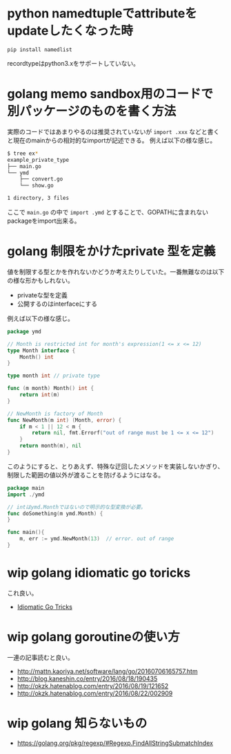 # python namedtupleでattributeをupdateしたくなった時

```
pip install namedlist
```

recordtypeはpython3.xをサポートしていない。


# golang memo sandbox用のコードで別パッケージのものを書く方法

実際のコードではあまりやるのは推奨されていないが `import .xxx` などと書くと現在のmainからの相対的なimportが記述できる。
例えば以下の様な感じ。

```bash
$ tree ex*
example_private_type
├── main.go
└── ymd
    ├── convert.go
    └── show.go

1 directory, 3 files
```

ここで `main.go` の中で `import .ymd` とすることで、GOPATHに含まれないpackageをimport出来る。


# golang 制限をかけたprivate 型を定義

値を制限する型とかを作れないかどうか考えたりしていた。一番無難なのは以下の様な形かもしれない。

- privateな型を定義
- 公開するのはinterfaceにする

例えば以下の様な感じ。

```go
package ymd

// Month is restricted int for month's expression(1 <= x <= 12)
type Month interface {
	Month() int
}

type month int // private type

func (m month) Month() int {
	return int(m)
}

// NewMonth is factory of Month
func NewMonth(m int) (Month, error) {
	if m < 1 || 12 < m {
		return nil, fmt.Errorf("out of range must be 1 <= x <= 12")
	}
    return month(m), nil
}
```

このようにすると、とりあえず、特殊な迂回したメソッドを実装しないかぎり、制限した範囲の値以外が渡ることを防げるようにはなる。

```go
package main
import ./ymd

// intはymd.Monthではないので明示的な型変換が必要。
func doSomething(m ymd.Month) {
}

func main(){
    m, err := ymd.NewMonth(13)  // error. out of range
}
```


# wip golang idiomatic go toricks

これ良い。

- [Idiomatic Go Tricks](http://go-talks.appspot.com/github.com/matryer/present/idiomatic-go-tricks/main.slide#1)

# wip golang goroutineの使い方

一連の記事読むと良い。

- http://mattn.kaoriya.net/software/lang/go/20160706165757.htm
- http://blog.kaneshin.co/entry/2016/08/18/190435
- http://okzk.hatenablog.com/entry/2016/08/19/121652
- http://okzk.hatenablog.com/entry/2016/08/22/002909


# wip golang 知らないもの

- https://golang.org/pkg/regexp/#Regexp.FindAllStringSubmatchIndex

